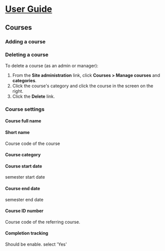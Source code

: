 # [User Guide][docs]
[docs]: ../index.html

## Courses

### Adding a course

### Deleting a course

To delete a course (as an admin or manager):

1. From the **Site administration** link, click **Courses > Manage courses** and **categories**.
2. Click the course's category and click the course in the screen on the right.
3. Click the **Delete** link.

### Course settings

#### Course full name

#### Short name

Course code of the course

#### Course category

#### Course start date

semester start date

#### Course end date

semester end date

#### Course ID number

Course code of the referring course.

#### Completion tracking

Should be enable. select 'Yes'
